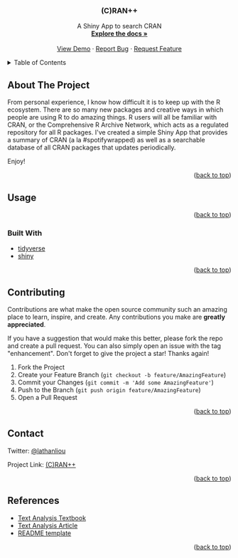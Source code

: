 <h3 align="center">(C)RAN++</h3>

  <p align="center">
    A Shiny App to search CRAN
    <br />
    <a href="https://github.com/latlio/cran-searcher"><strong>Explore the docs »</strong></a>
    <br />
    <br />
    <a href="https://github.com/github_username/repo_name">View Demo</a>
    ·
    <a href="https://github.com/latlio/cran-searcher/issues">Report Bug</a>
    ·
    <a href="https://github.com/latlio/cran-searcher/issues">Request Feature</a>
  </p>
</div>



<!-- TABLE OF CONTENTS -->
<details>
  <summary>Table of Contents</summary>
  <ol>
    <li>
      <a href="#about-the-project">About The Project</a>
      <ul>
        <li><a href="#built-with">Built With</a></li>
      </ul>
    </li>
    <li><a href="#usage">Usage</a></li>
    <li><a href="#contributing">Contributing</a></li>
    <li><a href="#contact">Contact</a></li>
    <li><a href="#references">Acknowledgments</a></li>
  </ol>
</details>



<!-- ABOUT THE PROJECT -->
## About The Project

From personal experience, I know how difficult it is to keep up with the R ecosystem. There are so many new packages and creative ways in which people are using R to do amazing things. R users will all be familiar with CRAN, or the Comprehensive R Archive Network, which acts as a regulated repository for all R packages. I've created a simple Shiny App that provides a summary of CRAN (a la #spotifywrapped) as well as a searchable database  of all CRAN packages that updates periodically.

Enjoy!


<p align="right">(<a href="#top">back to top</a>)</p>

## Usage


<p align="right">(<a href="#top">back to top</a>)</p>


### Built With

* [tidyverse](https://www.tidyverse.org/)
* [shiny](https://shiny.rstudio.com/)


<p align="right">(<a href="#top">back to top</a>)</p>






<!-- CONTRIBUTING -->
## Contributing

Contributions are what make the open source community such an amazing place to learn, inspire, and create. Any contributions you make are **greatly appreciated**.

If you have a suggestion that would make this better, please fork the repo and create a pull request. You can also simply open an issue with the tag "enhancement".
Don't forget to give the project a star! Thanks again!

1. Fork the Project
2. Create your Feature Branch (`git checkout -b feature/AmazingFeature`)
3. Commit your Changes (`git commit -m 'Add some AmazingFeature'`)
4. Push to the Branch (`git push origin feature/AmazingFeature`)
5. Open a Pull Request

<p align="right">(<a href="#top">back to top</a>)</p>



<!-- CONTACT -->
## Contact

Twitter: [@lathanliou](https://twitter.com/LathanLiou)

Project Link: [(C)RAN++](https://github.com/github_username/repo_name)

<p align="right">(<a href="#top">back to top</a>)</p>



<!-- References -->
## References

* [Text Analysis Textbook](https://www.tidytextmining.com/)
* [Text Analysis Article](https://www.red-gate.com/simple-talk/databases/sql-server/bi-sql-server/text-mining-and-sentiment-analysis-with-r/)
* [README template](https://github.com/latlio/Best-README-Template/blob/master/BLANK_README.md)


<p align="right">(<a href="#top">back to top</a>)</p>